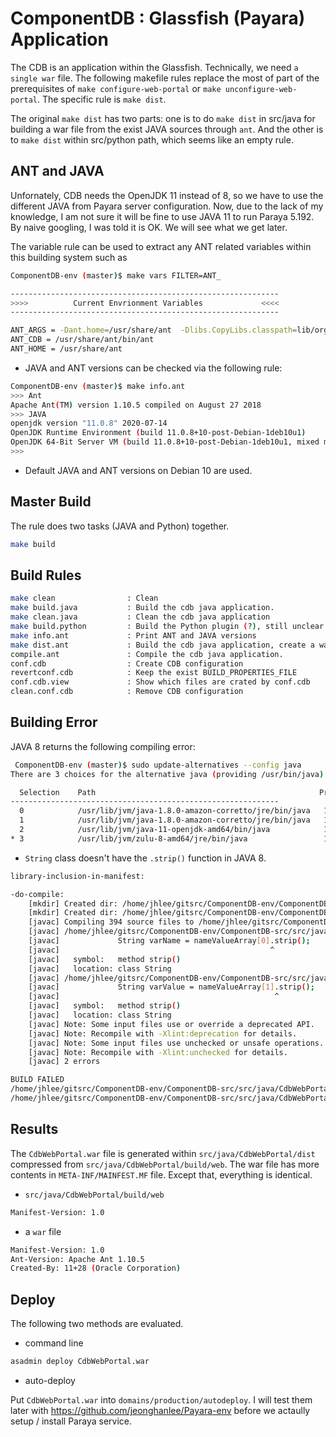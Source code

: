 # ComponentDB : Glassfish (Payara) Application

The CDB is an application within the Glassfish. Technically, we need `a single war` file. The following makefile rules replace the most of part of the prerequisites of `make configure-web-portal` or `make unconfigure-web-portal`. The specific rule is `make dist`.

The original `make dist` has two parts: one is to do `make dist` in src/java for building a war file from the exist JAVA sources through `ant`. And the other is to `make dist` within src/python path, which seems like an empty rule.

## ANT and JAVA

Unfornately, CDB needs the OpenJDK 11 instead of 8, so we have to use the different JAVA from Payara server configuration. Now, due to the lack of my knowledge, I am not sure it will be fine to use JAVA 11 to run Paraya 5.192. By naive googling, I was told it is OK. We will see what we get later.

The variable rule can be used to extract any ANT related variables within this building system such as

```bash
ComponentDB-env (master)$ make vars FILTER=ANT_

------------------------------------------------------------
>>>>          Current Envrionment Variables             <<<<
------------------------------------------------------------

ANT_ARGS = -Dant.home=/usr/share/ant  -Dlibs.CopyLibs.classpath=lib/org-netbeans-modules-java-j2seproject-copylibstask.jar
ANT_CDB = /usr/share/ant/bin/ant
ANT_HOME = /usr/share/ant
```

* JAVA and ANT versions can be checked via the following rule:

```bash
ComponentDB-env (master)$ make info.ant
>>> Ant
Apache Ant(TM) version 1.10.5 compiled on August 27 2018
>>> JAVA
openjdk version "11.0.8" 2020-07-14
OpenJDK Runtime Environment (build 11.0.8+10-post-Debian-1deb10u1)
OpenJDK 64-Bit Server VM (build 11.0.8+10-post-Debian-1deb10u1, mixed mode, sharing)
>>>
```

* Default JAVA and ANT versions on Debian 10 are used.

## Master Build

The rule does two tasks (JAVA and Python) together.

```bash
make build
```

## Build Rules

```bash
make clean                : Clean
make build.java           : Build the cdb java application.
make clean.java           : Clean the cdb java application
make build.python         : Build the Python plugin (?), still unclear
make info.ant             : Print ANT and JAVA versions
make dist.ant             : Build the cdb java application, create a war file.
compile.ant               : Compile the cdb java application.
conf.cdb                  : Create CDB configuration
revertconf.cdb            : Keep the exist BUILD_PROPERTIES_FILE
conf.cdb.view             : Show which files are crated by conf.cdb
clean.conf.cdb            : Remove CDB configuration
```

## Building Error

JAVA 8 returns the following compiling error:

```bash
 ComponentDB-env (master)$ sudo update-alternatives --config java
There are 3 choices for the alternative java (providing /usr/bin/java).

  Selection    Path                                                  Priority   Status
------------------------------------------------------------
  0            /usr/lib/jvm/java-1.8.0-amazon-corretto/jre/bin/java   10800262  auto mode
  1            /usr/lib/jvm/java-1.8.0-amazon-corretto/jre/bin/java   10800262  manual mode
  2            /usr/lib/jvm/java-11-openjdk-amd64/bin/java            1111      manual mode
* 3            /usr/lib/jvm/zulu-8-amd64/jre/bin/java                 1804800   manual mode
```

* `String` class doesn't have the `.strip()` function in JAVA 8.

```bash
library-inclusion-in-manifest:

-do-compile:
    [mkdir] Created dir: /home/jhlee/gitsrc/ComponentDB-env/ComponentDB-src/src/java/CdbWebPortal/build/empty
    [mkdir] Created dir: /home/jhlee/gitsrc/ComponentDB-env/ComponentDB-src/src/java/CdbWebPortal/build/generated-sources/ap-source-output
    [javac] Compiling 394 source files to /home/jhlee/gitsrc/ComponentDB-env/ComponentDB-src/src/java/CdbWebPortal/build/web/WEB-INF/classes
    [javac] /home/jhlee/gitsrc/ComponentDB-env/ComponentDB-src/src/java/CdbWebPortal/src/java/gov/anl/aps/cdb/portal/controllers/extensions/ImportHelperMachineDesign.java:606: error: cannot find symbol
    [javac]             String varName = nameValueArray[0].strip();
    [javac]                                               ^
    [javac]   symbol:   method strip()
    [javac]   location: class String
    [javac] /home/jhlee/gitsrc/ComponentDB-env/ComponentDB-src/src/java/CdbWebPortal/src/java/gov/anl/aps/cdb/portal/controllers/extensions/ImportHelperMachineDesign.java:607: error: cannot find symbol
    [javac]             String varValue = nameValueArray[1].strip();
    [javac]                                                ^
    [javac]   symbol:   method strip()
    [javac]   location: class String
    [javac] Note: Some input files use or override a deprecated API.
    [javac] Note: Recompile with -Xlint:deprecation for details.
    [javac] Note: Some input files use unchecked or unsafe operations.
    [javac] Note: Recompile with -Xlint:unchecked for details.
    [javac] 2 errors

BUILD FAILED
/home/jhlee/gitsrc/ComponentDB-env/ComponentDB-src/src/java/CdbWebPortal/nbproject/build-impl.xml:859: The following error occurred while executing this line:
/home/jhlee/gitsrc/ComponentDB-env/ComponentDB-src/src/java/CdbWebPortal/nbproject/build-impl.xml:296: Compile failed; see the compiler error output for details.
```

## Results

The `CdbWebPortal.war` file is generated within `src/java/CdbWebPortal/dist` compressed from `src/java/CdbWebPortal/build/web`. The war file has more contents in `META-INF/MAINFEST.MF` file. Except that, everything is identical.

* `src/java/CdbWebPortal/build/web`

```bash
Manifest-Version: 1.0
```

* a `war` file

```bash
Manifest-Version: 1.0
Ant-Version: Apache Ant 1.10.5
Created-By: 11+28 (Oracle Corporation)
```

## Deploy

The following two methods are evaluated.

* command line

```bash
asadmin deploy CdbWebPortal.war
```

* auto-deploy

Put `CdbWebPortal.war` into `domains/production/autodeploy`. I will test them later with <https://github.com/jeonghanlee/Payara-env> before we actaully setup / install Paraya service. 
